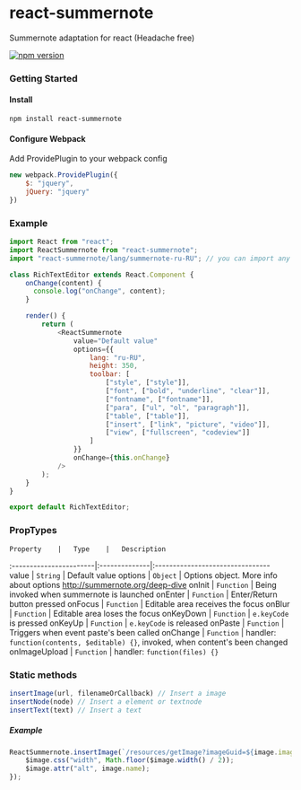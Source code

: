 # react-summernote
Summernote adaptation for react (Headache free)

[![npm version](https://badge.fury.io/js/react-summernote.svg)](https://www.npmjs.com/package/react-summernote)


### Getting Started
#### Install
```
npm install react-summernote
```
#### Configure Webpack
Add ProvidePlugin to your webpack config
```javascript
new webpack.ProvidePlugin({
	$: "jquery",
	jQuery: "jquery"
})
```

### Example
```javascript
import React from "react";
import ReactSummernote from "react-summernote";
import "react-summernote/lang/summernote-ru-RU"; // you can import any other locale

class RichTextEditor extends React.Component {
	onChange(content) {
	  console.log("onChange", content);
	}

	render() {
		return (
			<ReactSummernote
				value="Default value"
				options={{
					lang: "ru-RU",
					height: 350,
					toolbar: [
						["style", ["style"]],
						["font", ["bold", "underline", "clear"]],
						["fontname", ["fontname"]],
						["para", ["ul", "ol", "paragraph"]],
						["table", ["table"]],
						["insert", ["link", "picture", "video"]],
						["view", ["fullscreen", "codeview"]]
					]
				}}
				onChange={this.onChange}
			/>
		);
	}
}

export default RichTextEditor;
```

### PropTypes
	Property	|	Type	|	Description
:-----------------------|:--------------|:--------------------------------
value | `String` | Default value
options | `Object` | Options object. More info about options http://summernote.org/deep-dive
onInit | `Function` | Being invoked when summernote is launched
onEnter | `Function` | Enter/Return button pressed
onFocus | `Function` | Editable area receives the focus
onBlur | `Function` | Editable area loses the focus
onKeyDown | `Function` | `e.keyCode` is pressed
onKeyUp | `Function` | `e.keyCode` is released
onPaste | `Function` | Triggers when event paste's been called
onChange | `Function` | handler: `function(contents, $editable) {}`, invoked, when content's been changed
onImageUpload | `Function` | handler: `function(files) {}`

### Static methods
```javascript
insertImage(url, filenameOrCallback) // Insert a image
insertNode(node) // Insert a element or textnode
insertText(text) // Insert a text
```
##### Example
```javascript
ReactSummernote.insertImage(`/resources/getImage?imageGuid=${image.imageGuid}`, $image => {
	$image.css("width", Math.floor($image.width() / 2));
	$image.attr("alt", image.name);
});
```